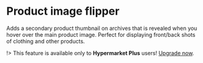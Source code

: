 # Product image flipper

Adds a secondary product thumbnail on archives that is revealed when you hover over the main product image. Perfect for displaying front/back shots of clothing and other products.

!> This feature is available only to **Hypermarket Plus** users! [Upgrade now](https://www.mypreview.one).
